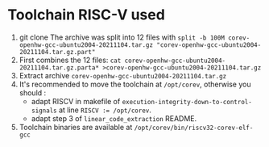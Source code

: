 # Toolchain RISC-V used

1. git clone
The archive was split into 12 files with `split -b 100M corev-openhw-gcc-ubuntu2004-20211104.tar.gz "corev-openhw-gcc-ubuntu2004-20211104.tar.gz.part"`
2. First combines the 12 files: `cat corev-openhw-gcc-ubuntu2004-20211104.tar.gz.parta* >corev-openhw-gcc-ubuntu2004-20211104.tar.gz`
2. Extract archive `corev-openhw-gcc-ubuntu2004-20211104.tar.gz`
3. It's recommended to move the toolchain at `/opt/corev`, otherwise you should :
    - adapt RISCV in makefile of `execution-integrity-down-to-control-signals` at line `RISCV := /opt/corev`. 
    - adapt step 3 of `linear_code_extraction` README.
4. Toolchain binaries are available at  `/opt/corev/bin/riscv32-corev-elf-gcc`
